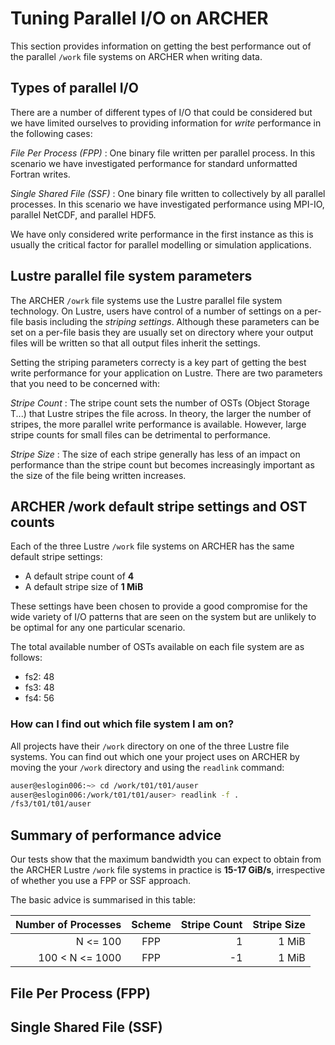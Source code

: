 Tuning Parallel I/O on ARCHER
=============================

This section provides information on getting the best performance
out of the parallel `/work` file systems on ARCHER when writing
data.

Types of parallel I/O
---------------------

There are a number of different types of I/O that could be considered
but we have limited ourselves to providing information for _write_
performance in the following cases:

_File Per Process (FPP)_
: One binary file written per parallel process. In this scenario we
  have investigated performance for standard unformatted Fortran
  writes.

_Single Shared File (SSF)_
: One binary file written to collectively by all parallel processes.
  In this scenario we have investigated performance using MPI-IO,
  parallel NetCDF, and parallel HDF5.

We have only considered write performance in the first instance as
this is usually the critical factor for parallel modelling or
simulation applications.

Lustre parallel file system parameters
--------------------------------------

The ARCHER `/owrk` file systems use the Lustre parallel file system
technology. On Lustre, users have control of a number of settings
on a per-file basis including the _striping settings_. Although these
parameters can be set on a per-file basis they are usually set on 
directory where your output files will be written so that all output
files inherit the settings.

Setting the striping parameters correcty is a key part of getting the
best write performance for your application on Lustre. There are 
two parameters that you need to be concerned with:

_Stripe Count_
: The stripe count sets the number of OSTs (Object Storage T...) that
  Lustre stripes the file across. In theory, the larger the number
  of stripes, the more parallel write performance is available. However,
  large stripe counts for small files can be detrimental to performance.

_Stripe Size_
: The size of each stripe generally has less of an impact on performance
  than the stripe count but becomes increasingly important as the size
  of the file being written increases.

ARCHER /work default stripe settings and OST counts
---------------------------------------------------

Each of the three Lustre `/work` file systems on ARCHER has the same
default stripe settings:

* A default stripe count of __4__
* A default stripe size of __1 MiB__

These settings have been chosen to provide a good compromise for the
wide variety of I/O patterns that are seen on the system but are 
unlikely to be optimal for any one particular scenario.

The total available number of OSTs available on each file system
are as follows:

* fs2: 48
* fs3: 48
* fs4: 56

### How can I find out which file system I am on?

All projects have their `/work` directory on one of the three Lustre
file systems. You can find out which one your project uses on ARCHER
by moving the your `/work` directory and using the `readlink` command:

```bash
auser@eslogin006:~> cd /work/t01/t01/auser
auser@eslogin006:/work/t01/t01/auser> readlink -f .
/fs3/t01/t01/auser
```

Summary of performance advice
-----------------------------

Our tests show that the maximum bandwidth you can expect to obtain from
the ARCHER Lustre `/work` file systems in practice is __15-17 GiB/s__,
irrespective of whether you use a FPP or SSF approach.

The basic advice is summarised in this table:

| Number of Processes | Scheme | Stripe Count | Stripe Size |
| ------------------: | :----: | -----------: | ----------: |
|            N <= 100 |   FPP  |            1 |       1 MiB |
|     100 < N <= 1000 |   FPP  |           -1 |       1 MiB |

File Per Process (FPP)
----------------------

Single Shared File (SSF)
------------------------



